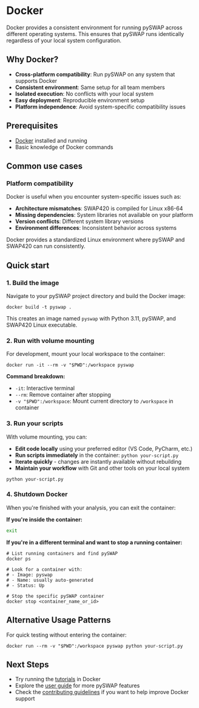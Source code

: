 # Docker

Docker provides a consistent environment for running pySWAP across different operating systems. This ensures that pySWAP runs identically regardless of your local system configuration.

## Why Docker?

- **Cross-platform compatibility**: Run pySWAP on any system that supports Docker
- **Consistent environment**: Same setup for all team members
- **Isolated execution**: No conflicts with your local system
- **Easy deployment**: Reproducible environment setup
- **Platform independence**: Avoid system-specific compatibility issues

## Prerequisites

- [Docker](https://docs.docker.com/get-docker/) installed and running
- Basic knowledge of Docker commands

## Common use cases

### Platform compatibility

Docker is useful when you encounter system-specific issues such as:

- **Architecture mismatches**: SWAP420 is compiled for Linux x86-64
- **Missing dependencies**: System libraries not available on your platform
- **Version conflicts**: Different system library versions
- **Environment differences**: Inconsistent behavior across systems

Docker provides a standardized Linux environment where pySWAP and SWAP420 can run consistently.

## Quick start

### 1. Build the image

Navigate to your pySWAP project directory and build the Docker image:

```shell
docker build -t pyswap .
```

This creates an image named `pyswap` with Python 3.11, pySWAP, and SWAP420 Linux executable.

### 2. Run with volume mounting

For development, mount your local workspace to the container:

```shell
docker run -it --rm -v "$PWD":/workspace pyswap
```

**Command breakdown:**

- `-it`: Interactive terminal
- `--rm`: Remove container after stopping
- `-v "$PWD":/workspace`: Mount current directory to `/workspace` in container

### 3. Run your scripts

With volume mounting, you can:

- **Edit code locally** using your preferred editor (VS Code, PyCharm, etc.)
- **Run scripts immediately** in the container: `python your-script.py`
- **Iterate quickly** - changes are instantly available without rebuilding
- **Maintain your workflow** with Git and other tools on your local system

```shell
python your-script.py
```

### 4. Shutdown Docker

When you're finished with your analysis, you can exit the container:

**If you're inside the container:**

```bash
exit
```

**If you're in a different terminal and want to stop a running container:**

```shell
# List running containers and find pySWAP
docker ps

# Look for a container with:
# - Image: pyswap
# - Name: usually auto-generated
# - Status: Up

# Stop the specific pySWAP container
docker stop <container_name_or_id>
```

## Alternative Usage Patterns

For quick testing without entering the container:

```shell
docker run --rm -v "$PWD":/workspace pyswap python your-script.py
```

## Next Steps

- Try running the [tutorials](/tutorials/) in Docker
- Explore the [user guide](/user-guide/) for more pySWAP features
- Check the [contributing guidelines](/contributing/) if you want to help improve Docker support
